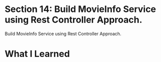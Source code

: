 # Section 14: Build MovieInfo Service using Rest Controller Approach.

Build MovieInfo Service using Rest Controller Approach.

# What I Learned
